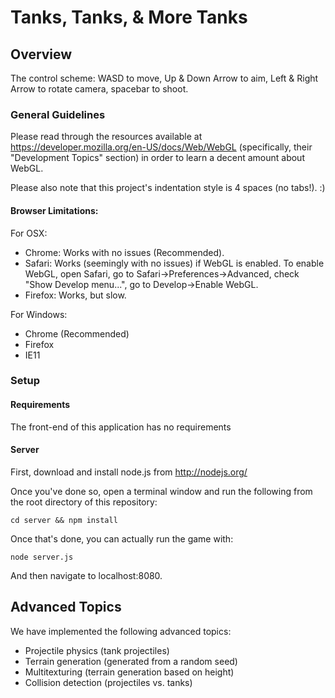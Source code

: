 # Tanks, Tanks, & More Tanks

## Overview

The control scheme: WASD to move, Up & Down Arrow to aim, Left & Right Arrow to rotate camera, spacebar to shoot.

### General Guidelines

Please read through the resources available at https://developer.mozilla.org/en-US/docs/Web/WebGL
(specifically, their "Development Topics" section) in order to learn a decent amount about WebGL.

Please also note that this project's indentation style is 4 spaces (no tabs!). :)

#### Browser Limitations:

For OSX:
* Chrome: Works with no issues (Recommended).
* Safari: Works (seemingly with no issues) if WebGL is enabled. To enable WebGL,
open Safari, go to Safari->Preferences->Advanced, check "Show Develop menu...",
go to Develop->Enable WebGL.
* Firefox: Works, but slow.

For Windows:
* Chrome (Recommended)
* Firefox
* IE11

### Setup
#### Requirements
The front-end of this application has no requirements

#### Server
First, download and install node.js from http://nodejs.org/

Once you've done so, open a terminal window and run the following from the root directory of this repository:

    cd server && npm install

Once that's done, you can actually run the game with:

    node server.js

And then navigate to localhost:8080.

## Advanced Topics
We have implemented the following advanced topics:
* Projectile physics (tank projectiles)
* Terrain generation (generated from a random seed)
* Multitexturing (terrain generation based on height)
* Collision detection (projectiles vs. tanks)